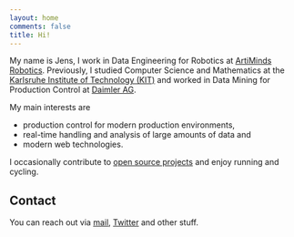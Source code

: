 ```yaml
---
layout: home
comments: false
title: Hi!
---
```


My name is Jens, I work in Data Engineering for Robotics at [ArtiMinds Robotics](https://artiminds.com). Previously, I studied Computer Science and Mathematics at the [Karlsruhe Institute of Technology (KIT)](https://kit.edu/) and worked in Data Mining for Production Control at [Daimler AG](https://daimler.com).

My main interests are

- production control for modern production environments,
- real-time handling and analysis of large amounts of data and
- modern web technologies.

I occasionally contribute to [open source projects](https://github.com/jens-ox) and enjoy running and cycling.

## Contact

You can reach out via [mail](mailto:mail@jens-ox.de), [Twitter](https://twitter.com/jens_ox) and other stuff.
